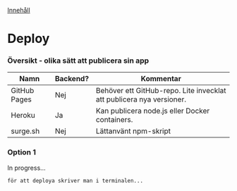 [Innehåll](README.md)

# Deploy
### Översikt - olika sätt att publicera sin app

|Namn         |Backend? |Kommentar |
|-------------|---------|---|
|GitHub Pages |Nej      |Behöver ett GitHub-repo. Lite invecklat att publicera nya versioner. |
|Heroku       |Ja       |Kan publicera node.js eller Docker containers. |
|surge.sh     |Nej      |Lättanvänt npm-skript |

### Option 1
In progress...

```bash
för att deploya skriver man i terminalen...
```
